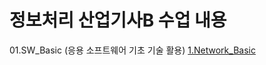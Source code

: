# 정보처리 산업기사B 수업 내용

01.SW_Basic (응용 소프트웨어 기초 기술 활용)
[1.Network_Basic](01.SW_Basic/1.Network_Basic/README.md)
